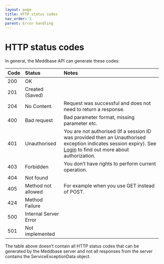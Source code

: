 ```yaml
---
layout: page
title: HTTP status codes
nav_order: 1
parent: Error handling
---
```


# HTTP status codes

In general, the Meddbase API can generate these codes:

| Code | Status | Notes       |
|:-----|:-------|:------------|
| 200 | OK  |     |
| 201 | Created (Saved) |     |
| 204 | No Content. | Request was successful and does not need to return a response. |
| 400 | Bad request | Bad parameter format, missing parameter etc. |
| 401 | Unauthorised | You are not authorised (If a session ID was provided then an Unauthorised exception indicates session expiry). See [Login](../authentication/login) to find out more about authorization. |
| 403 | Forbidden | You don’t have rights to perform current operation. |
| 404 | Not found |     |
| 405 | Method not allowed | For example when you use GET instead of POST. |
| 424 | Method Failure |     |
| 500 | Internal Server Error |     |
| 501 | Not implemented |     |

The table above doesn’t contain all HTTP status codes that can be generated by the Meddbase server and not all responses from the server contains the ServiceExceptionData object.
